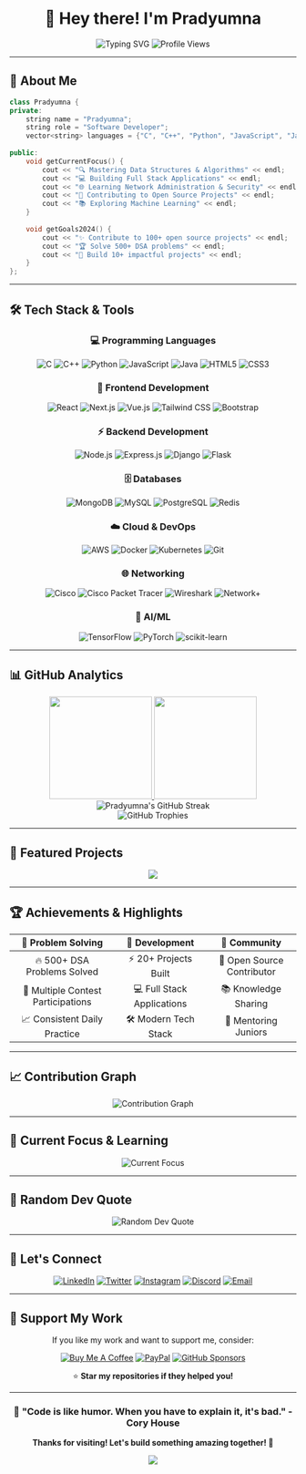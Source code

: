 <div align="center">

# 🚀 Hey there! I'm Pradyumna

<img src="https://readme-typing-svg.herokuapp.com?font=Fira+Code&size=30&pause=1000&color=00D9FF&center=true&vCenter=true&width=600&lines=Full+Stack+Developer;Problem+Solver;DSA+Enthusiast;Continuous+Learner;Open+Source+Contributor" alt="Typing SVG" />

<img src="https://komarev.com/ghpvc/?username=pradyumna0104&color=blueviolet&style=for-the-badge&label=Profile+Views" alt="Profile Views" />

</div>

---

## 🎯 About Me

```cpp
class Pradyumna {
private:
    string name = "Pradyumna";
    string role = "Software Developer";
    vector<string> languages = {"C", "C++", "Python", "JavaScript", "Java"};
    
public:
    void getCurrentFocus() {
        cout << "🔍 Mastering Data Structures & Algorithms" << endl;
        cout << "💻 Building Full Stack Applications" << endl;
        cout << "🌐 Learning Network Administration & Security" << endl;
        cout << "🌱 Contributing to Open Source Projects" << endl;
        cout << "📚 Exploring Machine Learning" << endl;
    }
    
    void getGoals2024() {
        cout << "✨ Contribute to 100+ open source projects" << endl;
        cout << "🏆 Solve 500+ DSA problems" << endl;
        cout << "🚀 Build 10+ impactful projects" << endl;
    }
};
```

---

## 🛠️ Tech Stack & Tools

<div align="center">

### 💻 Programming Languages
![C](https://img.shields.io/badge/C-00599C?style=for-the-badge&logo=c&logoColor=white)
![C++](https://img.shields.io/badge/C++-00599C?style=for-the-badge&logo=c%2B%2B&logoColor=white)
![Python](https://img.shields.io/badge/Python-3776AB?style=for-the-badge&logo=python&logoColor=white)
![JavaScript](https://img.shields.io/badge/JavaScript-F7DF1E?style=for-the-badge&logo=javascript&logoColor=black)
![Java](https://img.shields.io/badge/Java-ED8B00?style=for-the-badge&logo=java&logoColor=white)
![HTML5](https://img.shields.io/badge/HTML5-E34F26?style=for-the-badge&logo=html5&logoColor=white)
![CSS3](https://img.shields.io/badge/CSS3-1572B6?style=for-the-badge&logo=css3&logoColor=white)

### 🎨 Frontend Development
![React](https://img.shields.io/badge/React-20232A?style=for-the-badge&logo=react&logoColor=61DAFB)
![Next.js](https://img.shields.io/badge/Next.js-000000?style=for-the-badge&logo=nextdotjs&logoColor=white)
![Vue.js](https://img.shields.io/badge/Vue.js-35495E?style=for-the-badge&logo=vuedotjs&logoColor=4FC08D)
![Tailwind CSS](https://img.shields.io/badge/Tailwind_CSS-38B2AC?style=for-the-badge&logo=tailwind-css&logoColor=white)
![Bootstrap](https://img.shields.io/badge/Bootstrap-563D7C?style=for-the-badge&logo=bootstrap&logoColor=white)

### ⚡ Backend Development
![Node.js](https://img.shields.io/badge/Node.js-43853D?style=for-the-badge&logo=node.js&logoColor=white)
![Express.js](https://img.shields.io/badge/Express.js-404D59?style=for-the-badge&logo=express&logoColor=white)
![Django](https://img.shields.io/badge/Django-092E20?style=for-the-badge&logo=django&logoColor=white)
![Flask](https://img.shields.io/badge/Flask-000000?style=for-the-badge&logo=flask&logoColor=white)

### 🗄️ Databases
![MongoDB](https://img.shields.io/badge/MongoDB-4EA94B?style=for-the-badge&logo=mongodb&logoColor=white)
![MySQL](https://img.shields.io/badge/MySQL-00000F?style=for-the-badge&logo=mysql&logoColor=white)
![PostgreSQL](https://img.shields.io/badge/PostgreSQL-316192?style=for-the-badge&logo=postgresql&logoColor=white)
![Redis](https://img.shields.io/badge/Redis-DC382D?style=for-the-badge&logo=redis&logoColor=white)

### ☁️ Cloud & DevOps
![AWS](https://img.shields.io/badge/AWS-232F3E?style=for-the-badge&logo=amazon-aws&logoColor=white)
![Docker](https://img.shields.io/badge/Docker-2496ED?style=for-the-badge&logo=docker&logoColor=white)
![Kubernetes](https://img.shields.io/badge/Kubernetes-326CE5?style=for-the-badge&logo=kubernetes&logoColor=white)
![Git](https://img.shields.io/badge/Git-F05032?style=for-the-badge&logo=git&logoColor=white)

### 🌐 Networking
![Cisco](https://img.shields.io/badge/Cisco-1BA0D7?style=for-the-badge&logo=cisco&logoColor=white)
![Cisco Packet Tracer](https://img.shields.io/badge/Packet%20Tracer-1BA0D7?style=for-the-badge&logo=cisco&logoColor=white)
![Wireshark](https://img.shields.io/badge/Wireshark-1679A7?style=for-the-badge&logo=wireshark&logoColor=white)
![Network+](https://img.shields.io/badge/Network+-007ACC?style=for-the-badge&logo=comptia&logoColor=white)

### 🤖 AI/ML
![TensorFlow](https://img.shields.io/badge/TensorFlow-FF6F00?style=for-the-badge&logo=tensorflow&logoColor=white)
![PyTorch](https://img.shields.io/badge/PyTorch-EE4C2C?style=for-the-badge&logo=pytorch&logoColor=white)
![scikit-learn](https://img.shields.io/badge/scikit--learn-F7931E?style=for-the-badge&logo=scikit-learn&logoColor=white)

</div>

---

## 📊 GitHub Analytics

<div align="center">

<a href="https://github.com/pradyumna0104">
  <img height="180em" src="https://github-readme-stats.vercel.app/api?username=pradyumna0104&theme=tokyonight&show_icons=true&hide_border=true&count_private=true" />
  <img height="180em" src="https://github-readme-stats.vercel.app/api/top-langs/?username=pradyumna0104&theme=tokyonight&layout=compact&hide_border=true" />
</a>

</div>

<div align="center">

<img src="https://github-readme-streak-stats.herokuapp.com/?user=pradyumna0104&theme=tokyonight&hide_border=true" alt="Pradyumna's GitHub Streak" />

</div>

<div align="center">

<img src="https://github-profile-trophy.vercel.app/?username=pradyumna0104&theme=tokyonight&no-frame=true&no-bg=true&margin-w=4" alt="GitHub Trophies" />

</div>

---

## 🚀 Featured Projects

<div align="center">

<a href="https://github.com/pradyumna0104/dsa-complete-guide">
  <img align="center" src="https://github-readme-stats.vercel.app/api/pin/?username=pradyumna0104&repo=dsa-complete-guide&theme=tokyonight&hide_border=true" />
</a>

</div>

---

## 🏆 Achievements & Highlights

<div align="center">

| 🎯 **Problem Solving** | 🚀 **Development** | 🌟 **Community** |
|:---:|:---:|:---:|
| 🔥 500+ DSA Problems Solved | ⚡ 20+ Projects Built | 🤝 Open Source Contributor |
| 🏅 Multiple Contest Participations | 💻 Full Stack Applications | 📚 Knowledge Sharing |
| 📈 Consistent Daily Practice | 🛠️ Modern Tech Stack | 🌱 Mentoring Juniors |

</div>

---

## 📈 Contribution Graph

<div align="center">

<img src="https://github-readme-activity-graph.vercel.app/graph?username=pradyumna0104&theme=tokyo-night&hide_border=true&custom_title=Pradyumna's%20Activity%20Graph" alt="Contribution Graph" />

</div>

---

## 🎯 Current Focus & Learning

<div align="center">

<img src="https://readme-typing-svg.herokuapp.com?font=Fira+Code&size=22&pause=1000&color=58A6FF&center=true&vCenter=true&width=600&lines=Currently+Learning+Network+Security;Building+Full+Stack+Applications;Solving+DSA+Problems+Daily;Contributing+to+Open+Source;Exploring+Cloud+Technologies" alt="Current Focus" />

</div>

---

## 💫 Random Dev Quote

<div align="center">

<img src="https://quotes-github-readme.vercel.app/api?type=horizontal&theme=tokyonight" alt="Random Dev Quote" />

</div>

---

## 🤝 Let's Connect

<div align="center">

[![LinkedIn](https://img.shields.io/badge/LinkedIn-0077B5?style=for-the-badge&logo=linkedin&logoColor=white)](https://linkedin.com/in/pradyumna0104)
[![Twitter](https://img.shields.io/badge/Twitter-1DA1F2?style=for-the-badge&logo=twitter&logoColor=white)](https://twitter.com/pradyumna0104)
[![Instagram](https://img.shields.io/badge/Instagram-E4405F?style=for-the-badge&logo=instagram&logoColor=white)](https://instagram.com/pradyumna0104)
[![Discord](https://img.shields.io/badge/Discord-7289DA?style=for-the-badge&logo=discord&logoColor=white)](https://discord.gg/pradyumna0104)
[![Email](https://img.shields.io/badge/Email-D14836?style=for-the-badge&logo=gmail&logoColor=white)](mailto:pradyumna0104@gmail.com)

</div>

---

## 💝 Support My Work

<div align="center">

If you like my work and want to support me, consider:

[![Buy Me A Coffee](https://img.shields.io/badge/Buy%20Me%20A%20Coffee-FFDD00?style=for-the-badge&logo=buy-me-a-coffee&logoColor=black)](https://buymeacoffee.com/pradyumna0104)
[![PayPal](https://img.shields.io/badge/PayPal-00457C?style=for-the-badge&logo=paypal&logoColor=white)](https://paypal.me/pradyumna0104)
[![GitHub Sponsors](https://img.shields.io/badge/GitHub%20Sponsors-EA4AAA?style=for-the-badge&logo=github-sponsors&logoColor=white)](https://github.com/sponsors/pradyumna0104)

⭐ **Star my repositories if they helped you!**

</div>

---

<div align="center">

### 🌟 "Code is like humor. When you have to explain it, it's bad." - Cory House

**Thanks for visiting! Let's build something amazing together! 🚀**

<img src="https://capsule-render.vercel.app/api?type=waving&color=gradient&height=100&section=footer" />

</div>
